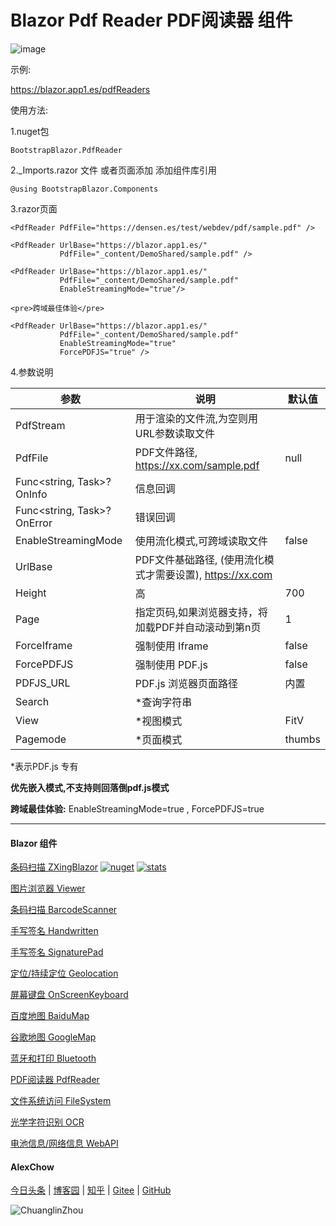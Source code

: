 # Blazor Pdf Reader PDF阅读器 组件  

![image](https://user-images.githubusercontent.com/8428709/205808008-b3898c07-3f26-4f88-be5c-7836f8985174.png)

示例:

https://blazor.app1.es/pdfReaders

使用方法:

1.nuget包

```BootstrapBlazor.PdfReader```

2._Imports.razor 文件 或者页面添加 添加组件库引用

```@using BootstrapBlazor.Components```


3.razor页面
```
<PdfReader PdfFile="https://densen.es/test/webdev/pdf/sample.pdf" />
           
<PdfReader UrlBase="https://blazor.app1.es/"
           PdfFile="_content/DemoShared/sample.pdf" />

<PdfReader UrlBase="https://blazor.app1.es/"
           PdfFile="_content/DemoShared/sample.pdf" 
           EnableStreamingMode="true"/>

<pre>跨域最佳体验</pre>

<PdfReader UrlBase="https://blazor.app1.es/"
           PdfFile="_content/DemoShared/sample.pdf" 
           EnableStreamingMode="true"
           ForcePDFJS="true" />
```

4.参数说明

|  参数   | 说明  | 默认值  | 
|  ----  | ----  | ----  | 
| PdfStream  | 用于渲染的文件流,为空则用URL参数读取文件 |  | 
| PdfFile  | PDF文件路径, https://xx.com/sample.pdf | null | 
| Func<string, Task>? OnInfo | 信息回调 | |
| Func<string, Task>? OnError | 错误回调 |
| EnableStreamingMode  | 使用流化模式,可跨域读取文件 | false | 
| UrlBase  | PDF文件基础路径, (使用流化模式才需要设置),  https://xx.com |  | 
| Height  | 高 | 700 | 
| Page | 指定页码,如果浏览器支持，将加载PDF并自动滚动到第n页 | 1 |
| ForceIframe | 强制使用 Iframe | false |
| ForcePDFJS | 强制使用 PDF.js | false |
| PDFJS_URL | PDF.js 浏览器页面路径 | 内置 |
| Search | *查询字符串 | |
| View | *视图模式 | FitV |
| Pagemode | *页面模式 | thumbs |

*表示PDF.js 专有

**优先嵌入模式,不支持则回落倒pdf.js模式**

**跨域最佳体验:**  EnableStreamingMode=true , ForcePDFJS=true

---
#### Blazor 组件

[条码扫描 ZXingBlazor](https://www.nuget.org/packages/ZXingBlazor#readme-body-tab)
[![nuget](https://img.shields.io/nuget/v/ZXingBlazor.svg?style=flat-square)](https://www.nuget.org/packages/ZXingBlazor) 
[![stats](https://img.shields.io/nuget/dt/ZXingBlazor.svg?style=flat-square)](https://www.nuget.org/stats/packages/ZXingBlazor?groupby=Version)

[图片浏览器 Viewer](https://www.nuget.org/packages/BootstrapBlazor.Viewer#readme-body-tab)
  
[条码扫描 BarcodeScanner](Densen.Component.Blazor/BarcodeScanner.md)
   
[手写签名 Handwritten](Densen.Component.Blazor/Handwritten.md)

[手写签名 SignaturePad](https://www.nuget.org/packages/BootstrapBlazor.SignaturePad#readme-body-tab)

[定位/持续定位 Geolocation](https://www.nuget.org/packages/BootstrapBlazor.Geolocation#readme-body-tab)

[屏幕键盘 OnScreenKeyboard](https://www.nuget.org/packages/BootstrapBlazor.OnScreenKeyboard#readme-body-tab)

[百度地图 BaiduMap](https://www.nuget.org/packages/BootstrapBlazor.BaiduMap#readme-body-tab)

[谷歌地图 GoogleMap](https://www.nuget.org/packages/BootstrapBlazor.Maps#readme-body-tab)

[蓝牙和打印 Bluetooth](https://www.nuget.org/packages/BootstrapBlazor.Bluetooth#readme-body-tab)

[PDF阅读器 PdfReader](https://www.nuget.org/packages/BootstrapBlazor.PdfReader#readme-body-tab)

[文件系统访问 FileSystem](https://www.nuget.org/packages/BootstrapBlazor.FileSystem#readme-body-tab)

[光学字符识别 OCR](https://www.nuget.org/packages/BootstrapBlazor.OCR#readme-body-tab)

[电池信息/网络信息 WebAPI](https://www.nuget.org/packages/BootstrapBlazor.WebAPI#readme-body-tab)

#### AlexChow

[今日头条](https://www.toutiao.com/c/user/token/MS4wLjABAAAAGMBzlmgJx0rytwH08AEEY8F0wIVXB2soJXXdUP3ohAE/?) | [博客园](https://www.cnblogs.com/densen2014) | [知乎](https://www.zhihu.com/people/alex-chow-54) | [Gitee](https://gitee.com/densen2014) | [GitHub](https://github.com/densen2014)


![ChuanglinZhou](https://user-images.githubusercontent.com/8428709/205942253-8ff5f9ca-a033-4707-9c36-b8c9950e50d6.png)
